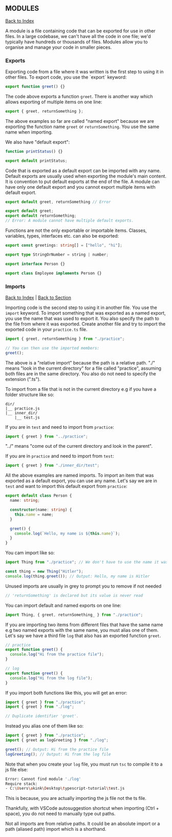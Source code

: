 <h2 id= 'modules'>MODULES</h2>

[Back to Index](../_sidebar.md)

A module is a file containing code that can be exported for use in other files. In a large codebase, we can't have all the code in one file; we'd typically have hundreds or thousands of files. Modules allow you to organise and manage your code in smaller pieces.

<h3 id= 'exports'>Exports</h3>
Exporting code from a file where it was written is the first step to using it in other files. To export code, you use the `export` keyword:

```ts
export function greet() {}
```

The code above exports a function `greet`. There is another way which allows exporting of multiple items on one line:

```ts
export { greet, returnSomething };
```

The above examples so far are called "named export" because we are exporting the function name `greet` or `returnSomething`. You use the same name when importing.

We also have "default export":

```ts
function printStatus() {}

export default printStatus;
```

Code that is exported as a default export can be imported with any name. Default exports are usually used when exporting the module's main content. It is convention to put default exports at the end of the file. A module can have only one default export and you cannot export multiple items with default export.

```ts
export default greet, returnSomething // Error
```

```ts
export default greet;
export default returnSomething;
// Error: A module cannot have multiple default exports.
```

Functions are not the only exportable or importable items. Classes, variables, types, interfaces etc. can also be exported:

```ts
export const greetings: string[] = ["hello", "hi"];

export type StringOrNumber = string | number;

export interface Person {}

export class Employee implements Person {}
```

<h3 id= 'imports'>Imports</h3>

[Back to Index](../_sidebar.md) | [Back to Section](#modules)

Importing code is the second step to using it in another file. You use the `import` keyword. To import something that was exported as a named export, you use the name that was used to export it. You also specify the path to the file from where it was exported. Create another file and try to import the exported code in your `practice.ts` file.

```ts
import { greet, returnSomething } from "./practice";

// You can then use the imported members:
greet();
```

The above is a "relative import" because the path is a relative path. "./" means "look in the current directory" for a file called "practice", assuming both files are in the same directory. You also do not need to specify the extension (".ts").

To import from a file that is not in the current directory e.g if you have a folder structure like so:

```
dir/
|__ practice.js
|__ inner_dir/
    |__ test.js
```

If you are in `test` and need to import from `practice`:

```ts
import { greet } from "../practice";
```

"../" means "come out of the current directory and look in the parent".

If you are in `practice` and need to import from `test`:

```ts
import { greet } from "./inner_dir/test";
```

All the above examples are named imports. To import an item that was exported as a default export, you can use any name. Let's say we are in `test` and want to import this default export from `practice`:

```ts
export default class Person {
  name: string;

  constructor(name: string) {
    this.name = name;
  }

  greet() {
    console.log(`Hello, my name is ${this.name}`);
  }
}
```

You cam import like so:

```ts
import Thing from "./practice"; // We don't have to use the name it was exported with

const thing = new Thing("Hitler");
console.log(thing.greet()); // Output: Hello, my name is Hitler
```

Unused imports are usually in grey to prompt you to remove if not needed

```ts
// 'returnSomething' is declared but its value is never read
```

You can import default and named exports on one line:

```ts
import Thing, { greet, returnSomething_ } from "./practice";
```

If you are importing two items from different files that have the same name e.g two named exports with the same name, you must alias one of them. Let's say we have a third file `log` that also has an exported function `greet`.

```ts
// practice
export function greet() {
  console.log("Hi from the practice file");
}

// log
export function greet() {
  console.log("Hi from the log file");
}
```

If you import both functions like this, you will get an error:

```ts
import { greet } from "./practice";
import { greet } from "./log";

// Duplicate identifier 'greet'.
```

Instead you alias one of them like so:

```ts
import { greet } from "./practice";
import { greet as logGreeting } from "./log";

greet(); // Output: Hi from the practice file
logGreeting(); // Output: Hi from the log file
```

Note that when you create your `log` file, you must run `tsc` to compile it to a js file else:

```bash
Error: Cannot find module './log'
Require stack:
- C:\Users\akink\Desktop\typescript-tutorial\test.js
```

This is because, you are actually importing the js file not the ts file.

<!-- todo explain this -->

Thankfully, with VSCode autosuggestion shortcut when importing (Ctrl + space), you do not need to manually type out paths.

Not all imports are from relative paths. It could be an absolute import or a path (aliased path) import which is a shorthand.

<!-- todo: more on this -->

<!-- todo: declaration files d.ts -->
